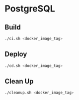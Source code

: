 # PostgreSQL

## Build

```bash
./ci.sh <docker_image_tag>
```

## Deploy

```bash
./cd.sh <docker_image_tag>
```

## Clean Up

```bash
./cleanup.sh <docker_image_tag>
```
